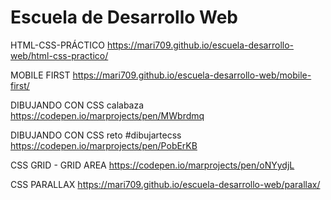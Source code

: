 # Escuela de Desarrollo Web

HTML-CSS-PRÁCTICO https://mari709.github.io/escuela-desarrollo-web/html-css-practico/

MOBILE FIRST https://mari709.github.io/escuela-desarrollo-web/mobile-first/

DIBUJANDO CON CSS calabaza https://codepen.io/marprojects/pen/MWbrdmq

DIBUJANDO CON CSS reto #dibujartecss https://codepen.io/marprojects/pen/PobErKB

CSS GRID - GRID AREA https://codepen.io/marprojects/pen/oNYydjL

CSS PARALLAX https://mari709.github.io/escuela-desarrollo-web/parallax/
